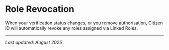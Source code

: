 # Role Revocation

When your verification status changes, or you remove authorisation, Citizen iD will automatically revoke any roles assigned via Linked Roles.

---

*Last updated: August 2025*
